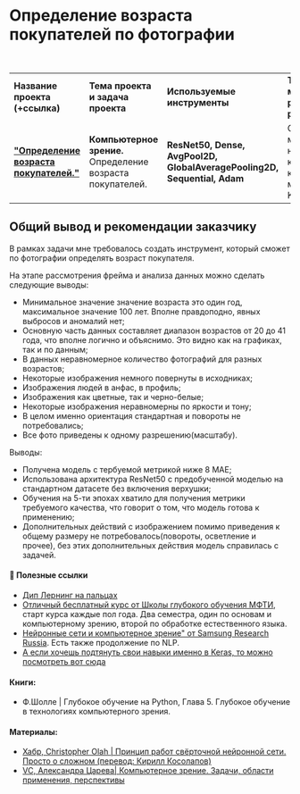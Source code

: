 # Определение возраста покупателей по фотографии

<br/>
<table>
    <tr>
        <td><b>Название проекта (+ссылка)</b></td>
        <td><b>Тема проекта и задача проекта</b></td>
        <td><b>Используемые инструменты</b></td>
        <td><b>Темы инф. материалов и рекомендации ревьювера</b></td>
    </tr>
    <tr>
        <td><a href="https://github.com/DinoWithPython/ds_practicum_projects/blob/main/Поиск%20токсичных%20комментариев/10%20Поиск%20токсичных%20комментариев.ipynb" target="_blank"><b>"Определение возраста покупателей."</b></a></td>
        <td><b>Компьютерное зрение.</b> Определение возраста покупателей.</td>
        <td><b>ResNet50, Dense, AvgPool2D, GlobalAveragePooling2D, Sequential, Adam</b></td>
        <td>Ссылки на материалы по нейронкам, кбесплатные курсы, материалы по Keras</td>
    </tr>
</table>

## Общий вывод и рекомендации заказчику
В рамках задачи мне требовалось создать инструмент, который сможет по фотографии определять возраст покупателя.

На этапе рассмотрения фрейма и анализа данных можно сделать следующие выводы:
* Минимальное значение значение возраста это один год, максимальное значение 100 лет. Вполне правдоподно, явных выбросов и аномалий нет;
* Основную часть данных составляет диапазон возрастов от 20 до 41 года, что вполне логично и объяснимо. Это видно как на графиках, так и по данным;
* В данных неравномерное количество фотографий для разных возрастов;
* Некоторые изображения немного повернуты в исходниках;
* Изображения людей в анфас, в профиль;
* Изображения как цветные, так и черно-белые;
* Некоторые изображения неравномерны по яркости и тону;
* В целом именно ориентация стандартная и повороты не потребовались;
* Все фото приведены к одному разрешению(масштабу).

Выводы:   
* Получена модель с тербуемой метрикой ниже 8 МАЕ;
* Использована архитектура ResNet50 с предобученной моделью на стандартном датасете без включения верхушки;
* Обучения на 5-ти эпохах хватило для получения метрики требуемого качества, что говорит о том, что модель готова к применению;
* Дополнительных действий с изображением помимо приведения к общему размеру не потребовалось(повороты, осветление и прочее), без этих дополнительных действия модель справилась с задачей.


#### 📖 **Полезные ссылки**
* [Дип Лернинг на пальцах](https://www.youtube.com/playlist?list=PL5FkQ0AF9O_o2Eb5Qn8pwCDg7TniyV1Wb)
* [Отличный бесплатный курс от Школы глубокого обучения МФТИ](https://stepik.org/org/dlschool), старт курса каждые пол года. Два семестра, один по основам и компьютерному зрению, второй по обработке естественного языка.
* [Нейронные сети и компьютерное зрение" от Samsung Research Russia](https://stepik.org/course/50352/syllabus). Есть также продолжение по NLP.  
* [А если хочешь подтянуть свои навыки именно в Keras, то можно посмотреть вот сюда](https://www.asozykin.ru/courses/nnpython)

#### Книги:
* Ф.Шолле | Глубокое обучение на Python, Глава 5. Глубокое обучение в технологиях компьютерного зрения.

#### Материалы:
* [Хабр, Christopher Olah | Принцип работ свёрточной нейронной сети. Просто о сложном (перевод: Кирилл Косолапов)](https://habr.com/ru/articles/416777/)
* [VC, Александра Царева| Компьютерное зрение. Задачи, области применения, перспективы](https://vc.ru/ml/166105-kompyuternoe-zrenie-zadachi-oblasti-primeneniya-perspektivy)